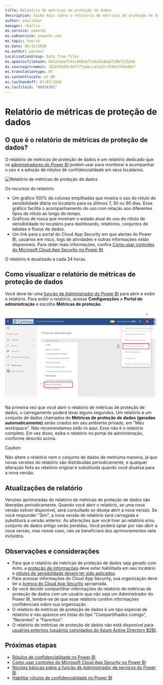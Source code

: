 ```yaml
---
title: Relatório de métricas de proteção de dados
description: Saiba mais sobre o relatório de métricas de proteção de dados
author: paulinbar
manager: rkarlin
ms.service: powerbi
ms.subservice: powerbi-eim
ms.topic: how-to
ms.date: 06/15/2020
ms.author: painbar
LocalizationGroup: Data from files
ms.openlocfilehash: 0452dabef54cc899abf7a6cbbd6ab718bf22524e
ms.sourcegitcommit: 181679a50c9d7f7faebcca3a3fc55461f594d9e7
ms.translationtype: HT
ms.contentlocale: pt-BR
ms.lasthandoff: 07/07/2020
ms.locfileid: "86034303"
---
```

# <a name="data-protection-metrics-report"></a>Relatório de métricas de proteção de dados

## <a name="what-is-the-data-protection-metrics-report"></a>O que é o relatório de métricas de proteção de dados?
O relatório de métricas de proteção de dados é um relatório dedicado que os [administradores do Power BI](../service-admin-role.md) podem usar para monitorar e acompanhar o uso e a adoção de rótulos de confidencialidade em seus locatários.

![Relatório de métricas de proteção de dados](./media/service-security-data-protection-metrics-report/protection-metrics-seven-days-1.png)
 
Os recursos do relatório:
* Um gráfico 100% de colunas empilhadas que mostra o uso do rótulo de sensibilidade diária no locatário para os últimos 7, 30 ou 90 dias. Esse gráfico facilita o acompanhamento do uso com relação aos diferentes tipos de rótulo ao longo do tempo.
* Gráficos de rosca que mostram o estado atual do uso do rótulo de sensibilidade no locatário para dashboards, relatórios, conjuntos de tabelas e fluxos de dados.
* Um link para o portal do Cloud App Security em que alertas do Power BI, usuários em risco, logs de atividades e outras informações estão disponíveis. Para obter mais informações, confira [Como usar controles do Microsoft Cloud App Security no Power BI](./service-security-using-microsoft-cloud-app-security-controls.md).

O relatório é atualizado a cada 24 horas.

## <a name="viewing-the-data-protection-metrics-report"></a>Como visualizar o relatório de métricas de proteção de dados

Você deve ter uma [função de Administrador do Power BI](../service-admin-role.md) para abrir e exibir o relatório.
Para exibir o relatório, acesse **Configurações > Portal de administração** e escolha **Métricas de proteção**.

![portal de administração de métricas de proteção](./media/service-security-data-protection-metrics-report/protection-metrics-admin-portal.png)
 
 
Na primeira vez que você abrir o relatório de métricas de proteção de dados, o carregamento poderá levar alguns segundos. Um relatório e um conjunto de dados chamados de **Métricas de proteção de dados (geradas automaticamente)** serão criados em seu ambiente privado, em "Meu workspace". Não recomendamos exibi-lo aqui. Esse não é o relatório completo. Em vez disso, exiba o relatório no portal de administração, conforme descrito acima.

> [!CAUTION]
> Não altere o relatório nem o conjunto de dados de nenhuma maneira, já que novas versões do relatório são distribuídas periodicamente, e qualquer alteração feita ao relatório original é substituída quando você atualiza para a nova versão.

## <a name="report-updates"></a>Atualizações de relatório

Versões aprimoradas do relatório de métricas de proteção de dados são liberadas periodicamente. Quando você abrir o relatório, se uma nova versão estiver disponível, será consultado se deseja abrir a nova versão. Se você responder "Sim", a nova versão do relatório será carregada e substituirá a versão anterior. As alterações que você tiver ao relatório e/ou conjunto de dados antigo serão perdidas. Você poderá optar por não abrir a nova versão, mas nesse caso, não se beneficiará dos aprimoramentos nela incluídos. 
## <a name="notes-and-considerations"></a>Observações e considerações
* Para que o relatório de métricas de proteção de dados seja gerado com êxito, a [proteção de informações](./service-security-enable-data-sensitivity-labels.md) deve estar habilitada em seu locatário e [rótulos de sensibilidade devem ter sido aplicados](./service-security-apply-data-sensitivity-labels.md). 
* Para acessar informações do Cloud App Security, sua organização deve ter a [licença do Cloud App Security](https://docs.microsoft.com/power-bi/admin/service-security-using-microsoft-cloud-app-security-controls#microsoft-cloud-app-security-licensing) apropriada.
* Se você decidir compartilhar informações do relatório de métricas de proteção de dados com um usuário que não seja um Administrador do Power BI, lembre-se de que esse relatório contém informações confidenciais sobre sua organização.
* O relatório de métricas de proteção de dados é um tipo especial de relatório e não aparece em listas do tipo "Compartilhados comigo", "Recentes" e "Favoritos".
* O relatório de métricas de proteção de dados não está disponível para [usuários externos (usuários convidados do Azure Active Directory B2B)](../service-admin-azure-ad-b2b.md).
## <a name="next-steps"></a>Próximas etapas
* [Rótulos de confidencialidade no Power BI](./service-security-sensitivity-label-overview.md)
* [Como usar controles do Microsoft Cloud App Security no Power BI](service-security-using-microsoft-cloud-app-security-controls.md)
* [Noções básicas sobre a função de Administrador de serviços do Power BI](service-admin-role.md)
* [Habilitar rótulos de confidencialidade no Power BI](service-security-enable-data-sensitivity-labels.md)